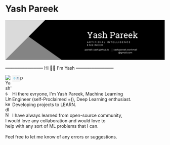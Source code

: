 # Yash Pareek


<img alt="Yash's Banner"  src="https://github.com/Pareek-Yash/Pareek-Yash/blob/main/assets/Banner.png" />
<p>
════════════ Hi 👋👋 I'm Yash ════════════
</p>p
<a href="https://www.linkedin.com/in/pareek-yash/">
  <img align="left" alt="Yash's LinkedIN" width="22px" src="https://raw.githubusercontent.com/peterthehan/peterthehan/master/assets/linkedin.svg" />
</a>
<a href="https://www.linkedin.com/in/yash-pareek-29233a194/">
  <img align="left" alt="Yash's Website" width="25px"  src="https://github.com/pareek-yash/pareek-yash/blob/main/assets/Y.svg" />
</a>
</br></br></br>
Hi there evryone, I'm Yash Pareek, Machine Learning</br>
Engineer (self-Proclaimed =)), Deep Learning enthusiast.</br>
Developing projects to LEARN.
</br></br>
I have always learned from open-source community,</br>
I would love any collaboration and would love to</br>
help with any sort of ML problems that I can.
</br></br>
Feel free to let me know of any errors or suggestions.


[Image Generation with DCGAN]:<https://github.com/pareek-yash/ImageGeneration_with_DCGAN>
[Optical Character Recognition]:<https://github.com/Pareek-Yash/Optical-Character-Recognition-MNIST>
[Sentiment Analysis on Twitter Dataset]:<https://github.com/Pareek-Yash/Sentiment-Analysis-using-Twitter-Dataset>
[Neural Style Transfer]:<https://github.com/Pareek-Yash/Style-Transfer-with-Tensorflow>
[Portfolio Website]:<https://pareek-yash.github.io/>
